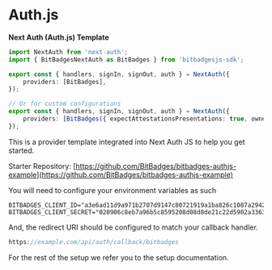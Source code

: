 # Auth.js

**Next Auth (Auth.js) Template**

```typescript
import NextAuth from 'next-auth';
import { BitBadgesNextAuth as BitBadges } from 'bitbadgesjs-sdk';

export const { handlers, signIn, signOut, auth } = NextAuth({
    providers: [BitBadges],
});

// Or for custom configurations
export const { handlers, signIn, signOut, auth } = NextAuth({
    providers: [BitBadges({ expectAttestationsPresentations: true, ownershipRequirements: { ... })]
});
```

This is a provider template integrated into Next Auth JS to help you get started.&#x20;

Starter Repository: [https://github.com/BitBadges/bitbadges-authjs-example](https://github.com/BitBadges/bitbadges-authjs-example)

You will need to configure your environment variables as such

```properties
BITBADGES_CLIENT_ID="a3e6ad11d9a971b2707d9147c80721919a1ba826c1087a294201ffcb03f62002"
BITBADGES_CLIENT_SECRET="020906c8eb7a96b5c8595208d08d8de21c22d5902a33635254cbb5ba12dfcb0a"
```

And, the redirect URI should be configured to match your callback handler.

```typescript
https://example.com/api/auth/callback/bitbadges
```

For the rest of the setup we refer you to the setup documentation.
